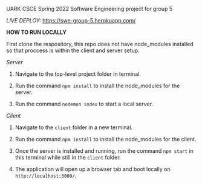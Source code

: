 UARK CSCE Spring 2022 Software Engineering project for group 5

*LIVE DEPLOY:* https://swe-group-5.herokuapp.com/

**HOW TO RUN LOCALLY**

First clone the respository, this repo does not have node_modules installed so that proccess is within the client and server setup.

*Server*

1) Navigate to the top-level project folder in terminal. 

2) Run the command `npm install` to install the node_modules for the server.

3) Run the command `nodemon index` to start a local server.

*Client*

1) Navigate to the `client` folder in a new terminal.

2) Run the command `npm install` to install the node_modules for the client.

3) Once the server is installed and running, run the command `npm start` in this terminal while still in the `client` folder.

4) The application will open up a browser tab and boot locally on `http://localhost:3000/`.



